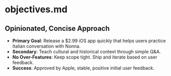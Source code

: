# objectives.md

## Opinionated, Concise Approach
- **Primary Goal**: Release a $2.99 iOS app quickly that helps users practice Italian conversation with Nonna.
- **Secondary**: Teach cultural and historical context through simple Q&A.
- **No Over-Features**: Keep scope tight. Ship and iterate based on user feedback.
- **Success**: Approved by Apple, stable, positive initial user feedback.

 